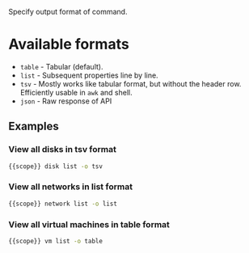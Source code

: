 Specify output format of command.

# Available formats

* ```table``` - Tabular (default).
* ```list``` - Subsequent properties line by line.
* ```tsv``` - Mostly works like tabular format, but without the header row. Efficiently usable in ```awk``` and shell.
* ```json``` - Raw response of API

## Examples

### View all disks in tsv format

```bash
{{scope}} disk list -o tsv
```

### View all networks in list format

```bash
{{scope}} network list -o list
```

### View all virtual machines in table format

```bash
{{scope}} vm list -o table
```
